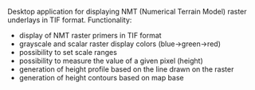 Desktop application for displaying NMT (Numerical Terrain Model) raster underlays in TIF format. 
Functionality:
- display of NMT raster primers in TIF format
- grayscale and scalar raster display colors (blue->green->red)
- possibility to set scale ranges 
- possibility to measure the value of a given pixel (height)
- generation of height profile based on the line drawn on the raster
- generation of height contours based on map base
